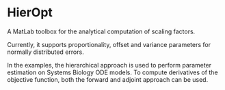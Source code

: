 # HierOpt

A MatLab toolbox for the analytical computation of scaling factors.

Currently, it supports proportionality, offset and variance parameters for normally distributed errors.

In the examples, the hierarchical approach is used to perform parameter estimation on Systems Biology ODE models. To compute derivatives of the objective function, both the forward and adjoint approach can be used.